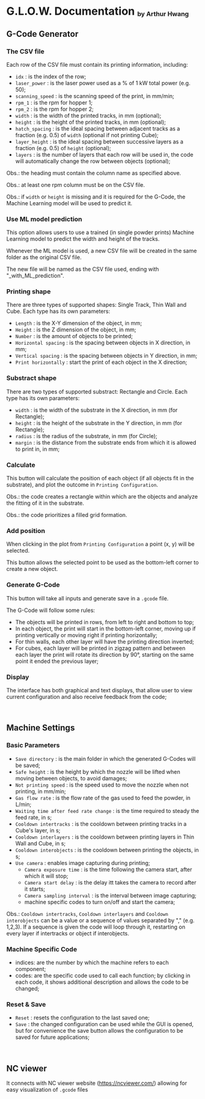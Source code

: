 <!-- Ctrl + Shift + V to read -->
# G.L.O.W. Documentation <sub><sup><sub> by Arthur Hwang </sub></sup></sub> <br/>

## G-Code Generator

### The CSV file
Each row of the CSV file must contain its printing information, including:

 - `idx` : is the index of the row;
 - `laser_power` : is the laser power used as a % of 1 kW total power (e.g. 50);
 - `scanning_speed` : is the scanning speed of the print, in mm/min;
 - `rpm_1` : is the rpm for hopper 1;
 - `rpm_2` : is the rpm for hopper 2;
 - `width` : is the width of the printed tracks, in mm (optional);
 - `height` : is the height of the printed tracks, in mm (optional);
 - `hatch_spacing` : is the ideal spacing between adjacent tracks as a fraction (e.g. 0.5) of `width` (optional if not printing Cube);
 - `layer_height` : is the ideal spacing between successive layers as a fraction (e.g. 0.5) of `height` (optional);
 - `layers` : is the number of layers that each row will be used in, the code will automatically change the row between objects (optional);

Obs.: the heading must contain the column name as specified above.

Obs.: at least one rpm column must be on the CSV file.

Obs.: if `width` or `height` is missing and it is required for the G-Code, the Machine Learning model will be used to predict it.

### Use ML model prediction
This option allows users to use a trained (in single powder prints) Machine Learning model to predict the width and height of the tracks.

Whenever the ML model is used, a new CSV file will be created in the same folder as the original CSV file.

The new file will be named as the CSV file used, ending with "_with_ML_prediction".

### Printing shape
There are three types of supported shapes: Single Track, Thin Wall and Cube. Each type has its own parameters:

 - `Length` : is the X-Y dimension of the object, in mm;
 - `Height` : is the Z dimension of the object, in mm;
 - `Number` : is the amount of objects to be printed;
 - `Horizontal spacing` : is the spacing between objects in X direction, in mm;
 - `Vertical spacing` : is the spacing between objects in Y direction, in mm;
 - `Print horizontally` : start the print of each object in the X direction;

### Substract shape
There are two types of supported substract: Rectangle and Circle. Each type has its own parameters:

 - `width` : is the width of the substrate in the X direction, in mm (for Rectangle);
 - `height` : is the height of the substrate in the Y direction, in mm (for Rectangle);
 - `radius` : is the radius of the substrate, in mm (for Circle);
 - `margin` : is the distance from the substrate ends from which it is allowed to print in, in mm;

### Calculate
This button will calculate the position of each object (if all objects fit in the substrate), and plot the outcome in `Printing Configuration`.

Obs.: the code creates a rectangle within which are the objects and analyze the fitting of it in the substrate.

Obs.: the code prioritizes a filled grid formation.

### Add position
When clicking in the plot from `Printing Configuration` a point (x, y) will be selected.

This button allows the selected point to be used as the bottom-left corner to create a new object.

### Generate G-Code
This button will take all inputs and generate save in a `.gcode` file.

The G-Code will follow some rules:

 - The objects will be printed in rows, from left to right and bottom to top;
 - In each object, the print will start in the bottom-left corner, moving up if printing vertically or moving right if printing horizontally;
 - For thin walls, each other layer will have the printing direction inverted;
 - For cubes, each layer will be printed in zigzag pattern and between each layer the print will rotate its direction by 90&deg;, starting on the same point it ended the previous layer;

### Display
The interface has both graphical and text displays, that allow user to view current configuration and also receive feedback from the code;

<br/>

## Machine Settings

### Basic Parameters
 - `Save directory` : is the main folder in which the generated G-Codes will be saved;
 - `Safe height` : is the height by which the nozzle will be lifted when moving between objects, to avoid damages;
 - `Not printing speed` : is the speed used to move the nozzle when not printing, in mm/min;
 - `Gas flow rate` : is the flow rate of the gas used to feed the powder, in L/min;
 - `Waiting time after feed rate change` : is the time required to steady the feed rate, in s;
 - `Cooldown intertracks` : is the cooldown between printing tracks in a Cube's layer, in s;
 - `Cooldown interlayers` : is the cooldown between printing layers in Thin Wall and Cube, in s;
 - `Cooldown interobjects` : is the cooldown between printing the objects, in s;
 - `Use camera` : enables image capturing during printing;
    - `Camera exposure time` : is the time following the camera start, after which it will stop;
    - `Camera start delay` : is the delay itt takes the camera to record after it starts;
    - `Camera sampling interval`  : is the interval between image capturing;
    - machine specific codes to turn on/off and start the camera;

Obs.: `Cooldown intertracks`, `Cooldown interlayers` and `Cooldown interobjects` can be a value or a sequence of values separated by "," (e.g. 1,2,3). If a sequence is given the code will loop through it, restarting on every layer if intertracks or object if interobjects.

### Machine Specific Code
 - indices: are the number by which the machine refers to each component;
 - codes: are the specific code used to call each function; by clicking in each code, it shows additional description and allows the code to be changed;

### Reset & Save
 - `Reset` : resets the configuration to the last saved one;
 - `Save` : the changed configuration can be used while the GUI is opened, but for convenience the save button allows the configuration to be saved for future applications;

<br/>

## NC viewer
It connects with NC viewer website (https://ncviewer.com/) allowing for easy visualization of `.gcode` files
